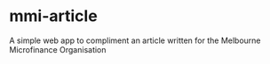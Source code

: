 # mmi-article
A simple web app to compliment an article written for the Melbourne Microfinance Organisation
